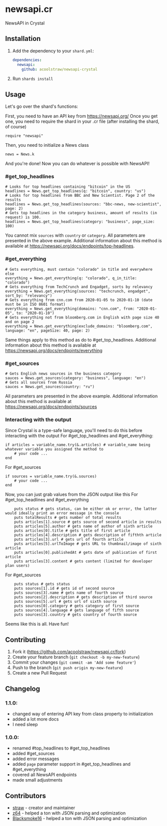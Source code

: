 # newsapi.cr

NewsAPI in Crystal

## Installation

1. Add the dependency to your `shard.yml`:

   ```yaml
   dependencies:
     newsapi:
       github: acoolstraw/newsapi-crystal
   ```

2. Run `shards install`

## Usage

Let's go over the shard's functions:

First, you need to have an API key from https://newsapi.org/
Once you get one, you need to require the shard in your .cr file (after installing the shard, of course)
```cr
require "newsapi"
```
Then, you need to initialize a News class
```cr
news = News.k
```
And you're done! Now you can do whatever is possible with NewsAPI!
### #get_top_headlines
```cr
# Looks for top headlines containing "bitcoin" in the US
headlines = News.get_top_headlines(q: "bitcoin", country: "us")
# Looks for top headlines from BBC and New Scientist. Page 2 of the results
headlines = News.get_top_headlines(sources: "bbc-news, new-scientist", page: 2)
# Gets top headlines in the category business, amount of results (in request) is 100.
headlines = News.get_top_headlines(category: "business", page_size: 100)
```
You cannot mix `sources` with `country` or `category`. All parameters are presented in the above example. Additional information about this method is available at <https://newsapi.org/docs/endpoints/top-headlines>.

### #get_everything
```cr
# Gets everything, must contain "colorado" in title and everywhere else
everything = News.get_everything(q: "colorado", q_in_title: "colorado")
# Gets everything from TechCrunch and Engadget, sorts by relevancy
everything = News.get_everything(sources: "techcrunch, engadget", sort_by: "relevancy")
# Gets everything from cnn.com from 2020-01-05 to 2020-01-10 (date must be in ISO 8601 format)
everything = News.get_everything(domains: "cnn.com", from: "2020-01-05", to: "2020-01-10")
# Gets everything not from bloomberg.com in English with page size 40 and on page 2
everything = News.get_everything(exclude_domains: "bloomberg.com", language: "en", pageSize: 40, page: 2)
```
Same things apply to this method as do to #get_top_headlines. Additional information about this method is available at <https://newsapi.org/docs/endpoints/everything>

### #get_sources
```cr
# Gets English news sources in the business category
sauces = News.get_sources(category: "business", language: "en")
# Gets all sources from Russia
sauces = News.get_sources(country: "ru")
```
All parameters are presented in the above example. Additional information about this method is available at <https://newsapi.org/docs/endpoints/sources>

### Interacting with the output
Since Crystal is a type-safe language, you'll need to do this before interacting with the output
For #get_top_headlines and #get_everything:
```cr
if articles = variable_name.try(&.articles) # variable_name being whatever variable you assigned the method to
    # your code ...
end
```
For #get_sources
```cr
if sources = variable_name.try(&.sources)
    # your code ...
end
```
Now, you can just grab values from the JSON output like this
For #get_top_headlines and #get_everything
```cr
    puts status # gets status, can be either ok or error, the latter would ideally print an error message in the console
    puts totalResults # gets number of total results
    puts articles[1].source # gets source of second article in results
    puts articles[5].author # gets name of author of sixth article
    puts articles[0].title # gets title of first article
    puts articles[4].description # gets description of fifthth article
    puts articles[3].url # gets url of fourth article
    puts articles[5].urlToImage # gets URL to thumbnail/image of sixth article
    puts articles[0].publishedAt # gets date of publication of first article
    puts articles[3].content # gets content (limited for developer plan users)
```
For #get_sources
```cr
    puts status # gets status
    puts sources[1].id # gets id of second source
    puts sources[3].name # gets name of fourth source
    puts sources[2].description # gets description of third source
    puts sources[5].url # gets url of sixth source
    puts sources[0].category # gets category of first source
    puts sources[4].language # gets language of fifth source
    puts sources[3].country # gets country of fourth source
```

Seems like this is all. Have fun!

## Contributing

1. Fork it (<https://github.com/acoolstraw/newsapi.cr/fork>)
2. Create your feature branch (`git checkout -b my-new-feature`)
3. Commit your changes (`git commit -am 'Add some feature'`)
4. Push to the branch (`git push origin my-new-feature`)
5. Create a new Pull Request

## Changelog

### 1.1.0:
- changed way of entering API key from class property to initialization
- added a lot more docs
- I need sleep

### 1.0.0:
- renamed #top_headlines to #get_top_headlines
- added #get_sources
- added error messages
- added `page` parameter support in #get_top_headlines and #get_everything
- covered all NewsAPI endpoints
- made small adjustments

## Contributors

- [straw](https://github.com/acoolstraw) - creator and maintainer
- [z64](https://github.com/z64) - helped a ton with JSON parsing and optimization
- [Blacksmoke16](https://github.com/Blacksmoke16) - helped a ton with JSON parsing and optimization
